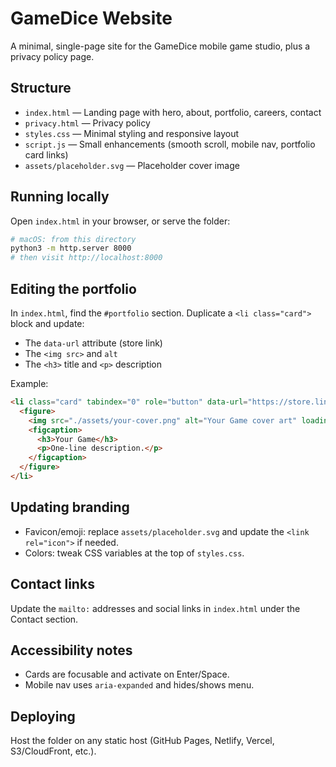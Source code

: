 # GameDice Website

A minimal, single-page site for the GameDice mobile game studio, plus a privacy policy page.

## Structure
- `index.html` — Landing page with hero, about, portfolio, careers, contact
- `privacy.html` — Privacy policy
- `styles.css` — Minimal styling and responsive layout
- `script.js` — Small enhancements (smooth scroll, mobile nav, portfolio card links)
- `assets/placeholder.svg` — Placeholder cover image

## Running locally
Open `index.html` in your browser, or serve the folder:

```bash
# macOS: from this directory
python3 -m http.server 8000
# then visit http://localhost:8000
```

## Editing the portfolio
In `index.html`, find the `#portfolio` section. Duplicate a `<li class="card">` block and update:
- The `data-url` attribute (store link)
- The `<img src>` and `alt`
- The `<h3>` title and `<p>` description

Example:
```html
<li class="card" tabindex="0" role="button" data-url="https://store.link/your-game">
  <figure>
    <img src="./assets/your-cover.png" alt="Your Game cover art" loading="lazy" />
    <figcaption>
      <h3>Your Game</h3>
      <p>One-line description.</p>
    </figcaption>
  </figure>
</li>
```

## Updating branding
- Favicon/emoji: replace `assets/placeholder.svg` and update the `<link rel="icon">` if needed.
- Colors: tweak CSS variables at the top of `styles.css`.

## Contact links
Update the `mailto:` addresses and social links in `index.html` under the Contact section.

## Accessibility notes
- Cards are focusable and activate on Enter/Space.
- Mobile nav uses `aria-expanded` and hides/shows menu.

## Deploying
Host the folder on any static host (GitHub Pages, Netlify, Vercel, S3/CloudFront, etc.).

